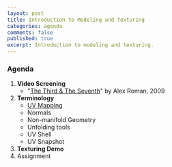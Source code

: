 ```yaml
---
layout: post
title: Introduction to Modeling and Texturing
categories: agenda
comments: false
published: true
excerpt: Introduction to modeling and texturing.
---
```


### Agenda

1. **Video Screening**
   - "[The Third & The Seventh](https://vimeo.com/7809605)" by Alex Roman, 2009
2. **Terminology**
   -  [UV Mapping](https://en.wikipedia.org/wiki/UV_mapping)
   -  Normals
   -  Non-manifold Geometry
   -  Unfolding tools
   -  UV Shell
   -  UV Snapshot
3. **Texturing Demo**
4. Assignment